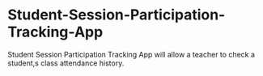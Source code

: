 # Student-Session-Participation-Tracking-App
Student Session Participation Tracking App will allow a teacher to check a student,s class attendance history.
